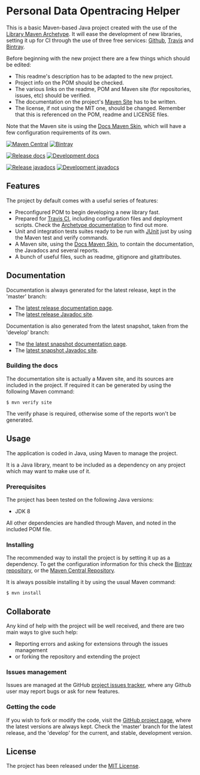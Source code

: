 # Personal Data Opentracing Helper

This is a basic Maven-based Java project created with the use of the [Library Maven Archetype](https://github.com/Bernardo-MG/library-maven-archetype). It will ease the development of new libraries, setting it up for CI through the use of three free services: [Github](https://github.com/), [Travis](https://travis-ci.org) and [Bintray](https://bintray.com/).

Before beginning with the new project there are a few things which should be edited:

- This readme's description has to be adapted to the new project.
- Project info on the POM should be checked.
- The various links on the readme, POM and Maven site (for repositories, issues, etc) should be verified.
- The documentation on the project's [Maven Site](https://maven.apache.org/plugins/maven-site-plugin/) has to be written.
- The license, if not using the MIT one, should be changed. Remember that this is referenced on the POM, readme and LICENSE files.

Note that the Maven site is using the [Docs Maven Skin](https://github.com/Bernardo-MG/docs-maven-skin), which will have a few configuration requirements of its own.

[![Maven Central](https://img.shields.io/maven-central/v/tu-berlin.peng.group4/personal-data-jaeger-client.svg)][maven-repo]
[![Bintray](https://api.bintray.com/packages/None/maven/personal-data-jaeger-client/images/download.svg)][bintray-repo]

[![Release docs](https://img.shields.io/badge/docs-release-blue.svg)][site-release]
[![Development docs](https://img.shields.io/badge/docs-develop-blue.svg)][site-develop]

[![Release javadocs](https://img.shields.io/badge/javadocs-release-blue.svg)][javadoc-release]
[![Development javadocs](https://img.shields.io/badge/javadocs-develop-blue.svg)][javadoc-develop]

## Features

The project by default comes with a useful series of features:

- Preconfigured POM to begin developing a new library fast.
- Prepared for [Travis CI](https://travis-ci.org/), including configuration files and deployment scripts. Check the [Archetype documentation](http://docs.bernardomg.com/maven/library-maven-archetype) to find out more.
- Unit and integration tests suites ready to be run with [JUnit](http://junit.org) just by using the Maven test and verify commands.
- A Maven site, using the [Docs Maven Skin](https://github.com/Bernardo-MG/docs-maven-skin), to contain the documentation, the Javadocs and several reports.
- A bunch of useful files, such as readme, gitignore and gitattributes.

## Documentation

Documentation is always generated for the latest release, kept in the 'master' branch:

- The [latest release documentation page][site-release].
- The [latest release Javadoc site][javadoc-release].

Documentation is also generated from the latest snapshot, taken from the 'develop' branch:

- The [the latest snapshot documentation page][site-develop].
- The [latest snapshot Javadoc site][javadoc-develop].

### Building the docs

The documentation site is actually a Maven site, and its sources are included in the project. If required it can be generated by using the following Maven command:

```
$ mvn verify site
```

The verify phase is required, otherwise some of the reports won't be generated.

## Usage

The application is coded in Java, using Maven to manage the project.

It is a Java library, meant to be included as a dependency on any project which may want to make use of it.

### Prerequisites

The project has been tested on the following Java versions:
* JDK 8

All other dependencies are handled through Maven, and noted in the included POM file.

### Installing

The recommended way to install the project is by setting it up as a dependency. To get the configuration information for this check the [Bintray repository][bintray-repo], or the [Maven Central Repository][maven-repo].

It is always possible installing it by using the usual Maven command:

```
$ mvn install
```

## Collaborate

Any kind of help with the project will be well received, and there are two main ways to give such help:

- Reporting errors and asking for extensions through the issues management
- or forking the repository and extending the project

### Issues management

Issues are managed at the GitHub [project issues tracker][issues], where any Github user may report bugs or ask for new features.

### Getting the code

If you wish to fork or modify the code, visit the [GitHub project page][scm], where the latest versions are always kept. Check the 'master' branch for the latest release, and the 'develop' for the current, and stable, development version.

## License

The project has been released under the [MIT License][license].

[bintray-repo]: https://bintray.com/None/maven/personal-data-jaeger-client/view
[maven-repo]: http://mvnrepository.com/artifact/tu-berlin.peng.group4/personal-data-jaeger-client
[issues]: https://github.com/None/personal-data-jaeger-client/issues
[javadoc-develop]: None/personal-data-jaeger-client/apidocs
[javadoc-release]: None/personal-data-jaeger-client/apidocs
[license]: http://www.opensource.org/licenses/mit-license.php
[scm]: https://github.com/None/personal-data-jaeger-client
[site-develop]: None/personal-data-jaeger-client
[site-release]: None/personal-data-jaeger-client
